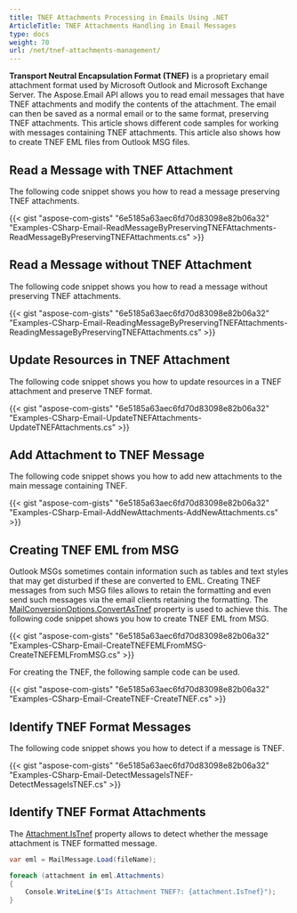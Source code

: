 ```yaml
---
title: TNEF Attachments Processing in Emails Using .NET
ArticleTitle: TNEF Attachments Handling in Email Messages
type: docs
weight: 70
url: /net/tnef-attachments-management/
---
```


**Transport Neutral Encapsulation Format (TNEF)** is a proprietary email attachment format used by Microsoft Outlook and Microsoft Exchange Server. The Aspose.Email API allows you to read email messages that have TNEF attachments and modify the contents of the attachment. The email can then be saved as a normal email or to the same format, preserving TNEF attachments. This article shows different code samples for working with messages containing TNEF attachments. This article also shows how to create TNEF EML files from Outlook MSG files.

## **Read a Message with TNEF Attachment**

The following code snippet shows you how to read a message preserving TNEF attachments.

{{< gist "aspose-com-gists" "6e5185a63aec6fd70d83098e82b06a32" "Examples-CSharp-Email-ReadMessageByPreservingTNEFAttachments-ReadMessageByPreservingTNEFAttachments.cs" >}}

## **Read a Message without TNEF Attachment**

The following code snippet shows you how to read a message without preserving TNEF attachments.

{{< gist "aspose-com-gists" "6e5185a63aec6fd70d83098e82b06a32" "Examples-CSharp-Email-ReadingMessageByPreservingTNEFAttachments-ReadingMessageByPreservingTNEFAttachments.cs" >}}

## **Update Resources in TNEF Attachment**

The following code snippet shows you how to update resources in a TNEF attachment and preserve TNEF format.

{{< gist "aspose-com-gists" "6e5185a63aec6fd70d83098e82b06a32" "Examples-CSharp-Email-UpdateTNEFAttachments-UpdateTNEFAttachments.cs" >}}

## **Add Attachment to TNEF Message**

The following code snippet shows you how to add new attachments to the main message containing TNEF.

{{< gist "aspose-com-gists" "6e5185a63aec6fd70d83098e82b06a32" "Examples-CSharp-Email-AddNewAttachments-AddNewAttachments.cs" >}}

## **Creating TNEF EML from MSG**

Outlook MSGs sometimes contain information such as tables and text styles that may get disturbed if these are converted to EML. Creating TNEF messages from such MSG files allows to retain the formatting and even send such messages via the email clients retaining the formatting. The [MailConversionOptions.ConvertAsTnef](https://reference.aspose.com/email/net/aspose.email.mapi/mailconversionoptions/convertastnef/) property is used to achieve this. The following code snippet shows you how to create TNEF EML from MSG.

{{< gist "aspose-com-gists" "6e5185a63aec6fd70d83098e82b06a32" "Examples-CSharp-Email-CreateTNEFEMLFromMSG-CreateTNEFEMLFromMSG.cs" >}}

For creating the TNEF, the following sample code can be used.

{{< gist "aspose-com-gists" "6e5185a63aec6fd70d83098e82b06a32" "Examples-CSharp-Email-CreateTNEF-CreateTNEF.cs" >}}

## **Identify TNEF Format Messages**

The following code snippet shows you how to detect if a message is TNEF.

{{< gist "aspose-com-gists" "6e5185a63aec6fd70d83098e82b06a32" "Examples-CSharp-Email-DetectMessageIsTNEF-DetectMessageIsTNEF.cs" >}}

## **Identify TNEF Format Attachments**

The [Attachment.IsTnef](https://reference.aspose.com/email/net/aspose.email/attachment/istnef/#attachmentistnef-property) property allows to detect whether the message attachment is TNEF formatted message.

```cs
var eml = MailMessage.Load(fileName);

foreach (attachment in eml.Attachments)
{
    Console.WriteLine($"Is Attachment TNEF?: {attachment.IsTnef}");
}
```
